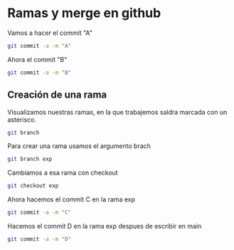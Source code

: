 # Ramas y merge en github

Vamos a hacer el commit "A"
```bash
git commit -a -m "A"
```
Ahora el commit "B"
```bash
git commit -a -m "B"
```

## Creación de una rama
Visualizamos nuestras ramas, en la que trabajemos saldra marcada con un asterisco.
```bash
git branch
```

Para crear una rama usamos el argumento brach
```bash
git branch exp
```

Cambiamos a esa rama con checkout
```bash
git checkout exp
```

Ahora hacemos el commit C en la rama exp
```bash
git commit -a -m "C"
```

Hacemos el commit D en la rama exp despues de escribir en main
```bash
git commit -a -m "D"
```